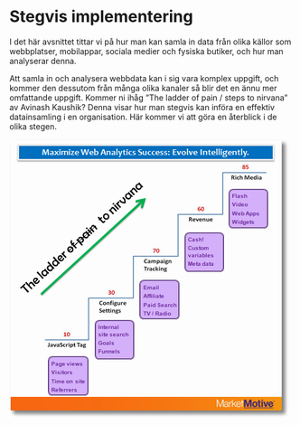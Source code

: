 # Stegvis implementering

I det här avsnittet tittar vi på hur man kan samla in data från olika källor som webbplatser, mobilappar, sociala medier och fysiska butiker, och hur man analyserar denna.

Att samla in och analysera webbdata kan i sig vara komplex uppgift, och kommer den dessutom från många olika kanaler så blir det en ännu mer omfattande uppgift. Kommer ni ihåg ”The ladder of pain / steps to nirvana” av Avinash Kaushik? Denna visar hur man stegvis kan införa en effektiv datainsamling i en organisation. Här kommer vi att göra en återblick i de olika stegen.

![Bluebottle demosajt](images/ladder_of_pain.png)

